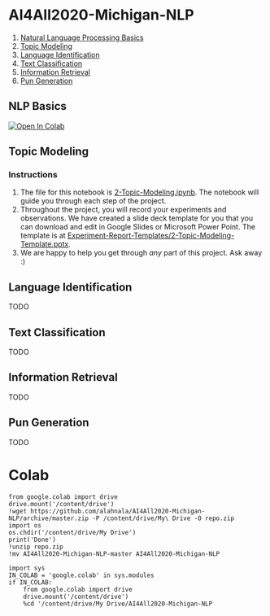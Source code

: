 # AI4All2020-Michigan-NLP

1. [Natural Language Processing Basics](#nlp-basics)
2. [Topic Modeling](#topic-modeling)
3. [Language Identification](#language-identification)
4. [Text Classification](#text-classification)
5. [Information Retrieval](#information-retrieval)
6. [Pun Generation](#pun-generation)

## NLP Basics
[![Open In Colab](https://colab.research.google.com/assets/colab-badge.svg)](https://colab.research.google.com/github/alahnala/AI4All2020-Michigan-NLP/blob/master/1-Intro-to-NLP.ipynb)



## Topic Modeling

### Instructions

1. The file for this notebook is [2-Topic-Modeling.ipynb](https://github.com/alahnala/AI4All2020-Michigan-NLP/blob/master/2-Topic-Modeling.ipynb). The notebook will guide you through each step of the project. 
2. Throughout the project, you will record your experiments and observations. We have created a slide deck template for you that you can download and edit in Google Slides or Microsoft Power Point. The template is at [Experiment-Report-Templates/2-Topic-Modeling-Template.pptx](https://github.com/alahnala/AI4All2020-Michigan-NLP/blob/master/Experiment-Report-Templates/2-Topic-Modeling-Template.pptx).
3. We are happy to help you get through *any* part of this project. Ask away :) 

## Language Identification

TODO

## Text Classification

TODO

## Information Retrieval

TODO

## Pun Generation

TODO


# Colab

```
from google.colab import drive
drive.mount('/content/drive')
!wget https://github.com/alahnala/AI4All2020-Michigan-NLP/archive/master.zip -P /content/drive/My\ Drive -O repo.zip
import os
os.chdir('/content/drive/My Drive')
print('Done')
!unzip repo.zip
!mv AI4All2020-Michigan-NLP-master AI4All2020-Michigan-NLP
```

```
import sys
IN_COLAB = 'google.colab' in sys.modules
if IN_COLAB:
    from google.colab import drive
    drive.mount('/content/drive')
    %cd '/content/drive/My Drive/AI4All2020-Michigan-NLP
```

